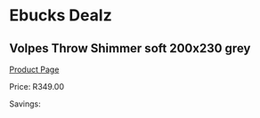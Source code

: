 
# Ebucks Dealz
## Volpes Throw Shimmer soft 200x230 grey
[Product Page](https://www.ebucks.com/web/shop/productSelected.do?prodId=1155948166&catId=704984344)

Price: R349.00

Savings: 


	